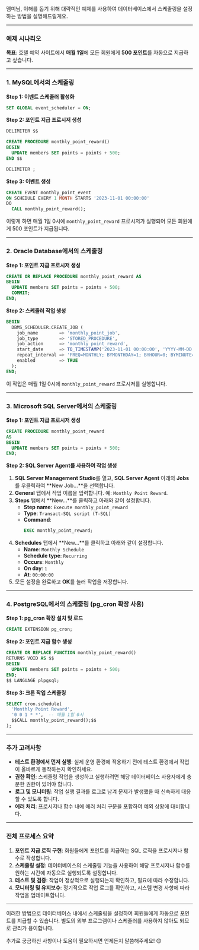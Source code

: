 맴미님, 이해를 돕기 위해 대략적인 예제를 사용하여 데이터베이스에서 스케줄링을 설정하는 방법을 설명해드릴게요.

---

### **예제 시나리오**

**목표**: 호텔 예약 사이트에서 **매월 1일**에 모든 회원에게 **500 포인트**를 자동으로 지급하고 싶습니다.

---

### **1. MySQL에서의 스케줄링**

**Step 1: 이벤트 스케줄러 활성화**

```sql
SET GLOBAL event_scheduler = ON;
```

**Step 2: 포인트 지급 프로시저 생성**

```sql
DELIMITER $$

CREATE PROCEDURE monthly_point_reward()
BEGIN
  UPDATE members SET points = points + 500;
END $$

DELIMITER ;
```

**Step 3: 이벤트 생성**

```sql
CREATE EVENT monthly_point_event
ON SCHEDULE EVERY 1 MONTH STARTS '2023-11-01 00:00:00'
DO
  CALL monthly_point_reward();
```

이렇게 하면 매월 1일 0시에 `monthly_point_reward` 프로시저가 실행되어 모든 회원에게 500 포인트가 지급됩니다.

---

### **2. Oracle Database에서의 스케줄링**

**Step 1: 포인트 지급 프로시저 생성**

```sql
CREATE OR REPLACE PROCEDURE monthly_point_reward AS
BEGIN
  UPDATE members SET points = points + 500;
  COMMIT;
END;
```

**Step 2: 스케줄러 작업 생성**

```sql
BEGIN
  DBMS_SCHEDULER.CREATE_JOB (
    job_name        => 'monthly_point_job',
    job_type        => 'STORED_PROCEDURE',
    job_action      => 'monthly_point_reward',
    start_date      => TO_TIMESTAMP('2023-11-01 00:00:00', 'YYYY-MM-DD HH24:MI:SS'),
    repeat_interval => 'FREQ=MONTHLY; BYMONTHDAY=1; BYHOUR=0; BYMINUTE=0; BYSECOND=0',
    enabled         => TRUE
  );
END;
```

이 작업은 매월 1일 0시에 `monthly_point_reward` 프로시저를 실행합니다.

---

### **3. Microsoft SQL Server에서의 스케줄링**

**Step 1: 포인트 지급 프로시저 생성**

```sql
CREATE PROCEDURE monthly_point_reward
AS
BEGIN
  UPDATE members SET points = points + 500;
END;
```

**Step 2: SQL Server Agent를 사용하여 작업 생성**

1. **SQL Server Management Studio**를 열고, **SQL Server Agent** 아래의 **Jobs**를 우클릭하여 **New Job...**을 선택합니다.
2. **General** 탭에서 작업 이름을 입력합니다. 예: `Monthly Point Reward`.
3. **Steps** 탭에서 **New...**를 클릭하고 아래와 같이 설정합니다.
   - **Step name**: `Execute monthly_point_reward`
   - **Type**: `Transact-SQL script (T-SQL)`
   - **Command**:
     ```sql
     EXEC monthly_point_reward;
     ```
4. **Schedules** 탭에서 **New...**를 클릭하고 아래와 같이 설정합니다.
   - **Name**: `Monthly Schedule`
   - **Schedule type**: `Recurring`
   - **Occurs**: `Monthly`
   - **On day**: `1`
   - **At**: `00:00:00`
5. 모든 설정을 완료하고 **OK**를 눌러 작업을 저장합니다.

---

### **4. PostgreSQL에서의 스케줄링 (pg_cron 확장 사용)**

**Step 1: pg_cron 확장 설치 및 로드**

```sql
CREATE EXTENSION pg_cron;
```

**Step 2: 포인트 지급 함수 생성**

```sql
CREATE OR REPLACE FUNCTION monthly_point_reward()
RETURNS VOID AS $$
BEGIN
  UPDATE members SET points = points + 500;
END;
$$ LANGUAGE plpgsql;
```

**Step 3: 크론 작업 스케줄링**

```sql
SELECT cron.schedule(
  'Monthly Point Reward',
  '0 0 1 * *',  -- 매월 1일 0시
  $$CALL monthly_point_reward();$$
);
```

---

### **추가 고려사항**

- **테스트 환경에서 먼저 실행**: 실제 운영 환경에 적용하기 전에 테스트 환경에서 작업이 올바르게 동작하는지 확인하세요.
- **권한 확인**: 스케줄링 작업을 생성하고 실행하려면 해당 데이터베이스 사용자에게 충분한 권한이 있어야 합니다.
- **로그 및 모니터링**: 작업 실행 결과를 로그로 남겨 문제가 발생했을 때 신속하게 대응할 수 있도록 합니다.
- **에러 처리**: 프로시저나 함수 내에 에러 처리 구문을 포함하여 예외 상황에 대비합니다.

---

### **전체 프로세스 요약**

1. **포인트 지급 로직 구현**: 회원들에게 포인트를 지급하는 SQL 로직을 프로시저나 함수로 작성합니다.
2. **스케줄링 설정**: 데이터베이스의 스케줄링 기능을 사용하여 해당 프로시저나 함수를 원하는 시간에 자동으로 실행되도록 설정합니다.
3. **테스트 및 검증**: 작업이 정상적으로 실행되는지 확인하고, 필요에 따라 수정합니다.
4. **모니터링 및 유지보수**: 정기적으로 작업 로그를 확인하고, 시스템 변경 사항에 따라 작업을 업데이트합니다.

---

이러한 방법으로 데이터베이스 내에서 스케줄링을 설정하여 회원들에게 자동으로 포인트를 지급할 수 있습니다. 별도의 외부 프로그램이나 스케줄러를 사용하지 않아도 되므로 관리가 용이합니다.

추가로 궁금하신 사항이나 도움이 필요하시면 언제든지 말씀해주세요! 😊

